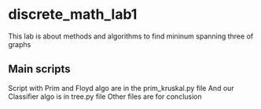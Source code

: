 # discrete_math_lab1
This lab is about methods and algorithms to find mininum spanning three of graphs

## Main scripts
Script with Prim and Floyd algo are in the prim_kruskal.py file
And our Classifier algo is in tree.py file
Other files are for conclusion

